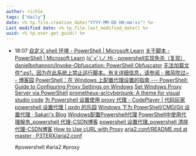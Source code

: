 ```yaml
---
author: rich1e
tags: ["daily"]
date: <% tp.file.creation_date("YYYY-MM-DD HH:mm:ss") %>
Last modified date: <% tp.file.last_modified_date() %>
uuid: <% tp.user.get_guid() %>
---
```


- 18:07 
  [自定义 shell 环境 - PowerShell | Microsoft Learn](https://learn.microsoft.com/zh-cn/powershell/scripting/learn/shell/creating-profiles?view=powershell-7.4)
  [关于脚本 - PowerShell | Microsoft Learn](https://learn.microsoft.com/zh-cn/powershell/module/microsoft.powershell.core/about/about_scripts?view=powershell-7.4#scripts-in-modules)
  [(oﾟvﾟ)ノ Hi - powershell实现免杀（复现）](https://www.cnblogs.com/karsa/p/16029180.html#powershell%E5%8A%A0%E8%BD%BDshellcode)
  [danielbohannon/Invoke-Obfuscation: PowerShell Obfuscator](https://github.com/danielbohannon/Invoke-Obfuscation)
  [无法加载文件*.ps1，因为在此系统上禁止运行脚本。有关详细信息，请参阅 - 微风吹过~ - 博客园](https://www.cnblogs.com/zspwf/p/16256667.html)
  [PowerShell：在 Windows 上配置代理设置的指南 --- PowerShell: Guide to Configuring Proxy Settings on Windows](https://www.techcrafters.com/portal/en/kb/articles/powershell-comprehensive-guide-to-configuring-proxy-settings-on-windows#Excluding_Local_Addresses)
  [Set Windows Proxy Server via PowerShell](https://gist.github.com/hygorluz/3c856da994cbc4e48c3ca08d27e021cc)
  [prometheux-ar/cyberpunk: A theme for visual studio code](https://github.com/prometheux-ar/cyberpunk?tab=readme-ov-file)
  [为 Powershell 设置使用 proxy 代理 - CodePlayer | 代码玩家](https://codeplayer.vip/p/j7tpj)
  [powershell 设置代理 | qxdn 的乐园](https://qianxu.run/2021/08/18/powershell-proxy/index.html)
  [Windows 下为 PowerShell/CMD/Git 设置代理 · Sakari's Blog](https://sakari.top/posts/2021/windows-proxy/)
  [Windows配置Powershell代理](https://gist.github.com/zfb132/0a3beabdae28c0834a7261eae175c373)
  [PowerShell中使用代理服务_powershell 代理-CSDN博客](https://blog.csdn.net/dong_junjun/article/details/134989152)
  [powershell 设置代理_powershell 清除代理-CSDN博客](https://blog.csdn.net/CYD2014/article/details/110002122)
  [How to Use cURL with Proxy](https://brightdata.com/blog/proxy-101/curl-with-proxies)
  [aria2.conf/README.md at master · P3TERX/aria2.conf](https://github.com/P3TERX/aria2.conf/blob/master/README.md)
  
  #powershell #aria2 #proxy  